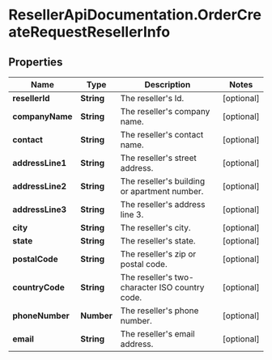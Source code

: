 # ResellerApiDocumentation.OrderCreateRequestResellerInfo

## Properties

Name | Type | Description | Notes
------------ | ------------- | ------------- | -------------
**resellerId** | **String** | The reseller&#39;s Id. | [optional] 
**companyName** | **String** | The reseller&#39;s company name. | [optional] 
**contact** | **String** | The reseller&#39;s contact name. | [optional] 
**addressLine1** | **String** | The reseller&#39;s street address. | [optional] 
**addressLine2** | **String** | The reseller&#39;s building or apartment number. | [optional] 
**addressLine3** | **String** | The reseller&#39;s address line 3. | [optional] 
**city** | **String** | The reseller&#39;s city. | [optional] 
**state** | **String** | The reseller&#39;s state. | [optional] 
**postalCode** | **String** | The reseller&#39;s zip or postal code. | [optional] 
**countryCode** | **String** | The reseller&#39;s two-character ISO country code. | [optional] 
**phoneNumber** | **Number** | The reseller&#39;s phone number. | [optional] 
**email** | **String** | The reseller&#39;s email address. | [optional] 


